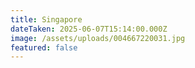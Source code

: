 ```yaml
---
title: Singapore
dateTaken: 2025-06-07T15:14:00.000Z
image: /assets/uploads/004667220031.jpg
featured: false
---
```

